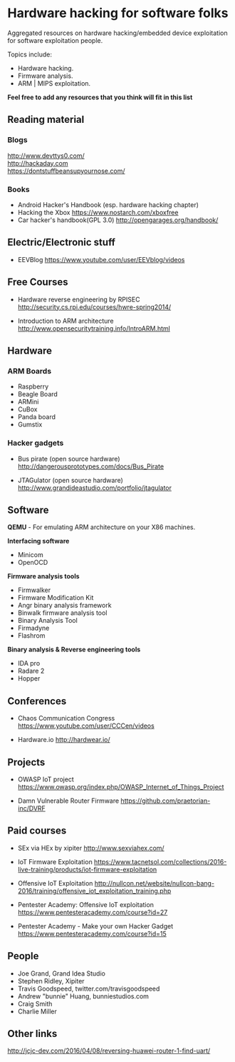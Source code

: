 # Hardware hacking for software folks

Aggregated resources on hardware hacking/embedded device exploitation for software exploitation people. 

Topics include:
- Hardware hacking.
- Firmware analysis.
- ARM | MIPS exploitation.

**Feel free to add any resources that you think will fit in this list**


## Reading material

### Blogs

http://www.devttys0.com/ <br>
http://hackaday.com <br>
https://dontstuffbeansupyournose.com/ <br>

### Books

- Android Hacker's Handbook (esp. hardware hacking chapter)
- Hacking the Xbox https://www.nostarch.com/xboxfree
- Car hacker's handbook(GPL 3.0) http://opengarages.org/handbook/

## Electric/Electronic stuff
- EEVBlog
https://www.youtube.com/user/EEVblog/videos

## Free Courses

- Hardware reverse engineering by RPISEC
http://security.cs.rpi.edu/courses/hwre-spring2014/

- Introduction to ARM architecture
http://www.opensecuritytraining.info/IntroARM.html



## Hardware

### ARM Boards
- Raspberry
- Beagle Board
- ARMini
- CuBox
- Panda board
- Gumstix

### Hacker gadgets

- Bus pirate (open source hardware)
http://dangerousprototypes.com/docs/Bus_Pirate

- JTAGulator (open source hardware)
http://www.grandideastudio.com/portfolio/jtagulator

## Software

**QEMU** - For emulating ARM architecture on your X86 machines.


**Interfacing software**

- Minicom
- OpenOCD


**Firmware analysis tools**
- Firmwalker
- Firmware Modification Kit
- Angr binary analysis framework
- Binwalk firmware analysis tool
- Binary Analysis Tool
- Firmadyne
- Flashrom

**Binary analysis & Reverse engineering tools**

- IDA pro
- Radare 2
- Hopper

## Conferences

- Chaos Communication Congress
https://www.youtube.com/user/CCCen/videos

- Hardware.io 
http://hardwear.io/


## Projects

- OWASP IoT project
https://www.owasp.org/index.php/OWASP_Internet_of_Things_Project

- Damn Vulnerable Router Firmware
https://github.com/praetorian-inc/DVRF

## Paid courses

- SEx via HEx by xipiter
http://www.sexviahex.com/

- IoT Firmware Exploitation
https://www.tacnetsol.com/collections/2016-live-training/products/iot-firmware-exploitation

- Offensive IoT Exploitation
http://nullcon.net/website/nullcon-bang-2016/training/offensive_iot_exploitation_training.php

- Pentester Academy: Offensive IoT exploitation
https://www.pentesteracademy.com/course?id=27

- Pentester Academy - Make your own Hacker Gadget
https://www.pentesteracademy.com/course?id=15


## People

- Joe Grand, Grand Idea Studio
- Stephen Ridley, Xipiter
- Travis Goodspeed, twitter.com/travisgoodspeed
- Andrew "bunnie" Huang, bunniestudios.com
- Craig Smith
- Charlie Miller

## Other links
http://jcjc-dev.com/2016/04/08/reversing-huawei-router-1-find-uart/
